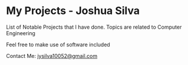 # My Projects - Joshua Silva
List of Notable Projects that I have done. Topics are related to Computer Engineering

Feel free to make use of software included 

Contact Me: jysilva10052@gmail.com
